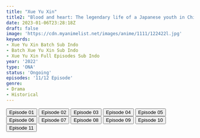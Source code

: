 ```yaml
---
title: "Xue Yu Xin"
title2: "Blood and heart: The legendary life of a Japanese youth in China"
date: 2023-01-06T23:28:18Z
draft: false
image: 'https://cdn.myanimelist.net/images/anime/1111/122422l.jpg'
keywords:
- Xue Yu Xin Batch Sub Indo
- Batch Xue Yu Xin Sub Indo
- Xue Yu Xin Full Episodes Sub Indo
year: '2022'
type: 'ONA'
status: 'Ongoing'
episodes: '11/12 Episode'
genre:
- Drama
- Historical
---
```


<div class="d-g gg-5 gtc-r ai-c">
<button onclick="window.open('?arc=5MgPTXyKPH_20221104/1/MP4/Kuramanime-BLDHRT-01-360p-BGlobal','_blank')">Episode 01</button>
<button onclick="window.open('?arc=5MgPTXyKPH_20221104/2/MP4/Kuramanime-BLDHRT-02-480p-BGlobal','_blank')">Episode 02</button>
<button onclick="window.open('?arc=3KdGor7E54_20221111/3/MP4/Kuramanime-BLDHRT-03-480p-BGlobal','_blank')">Episode 03</button>
<button onclick="window.open('?arc=TW0o0wv2hr_20221118/4/MP4/Kuramanime-BLDHRT-04-480p-BGlobal','_blank')">Episode 04</button>
<button onclick="window.open('?arc=p9d72aCzfA_20221125/5/MP4/Kuramanime-BLDHRT-05-480p-BGlobal','_blank')">Episode 05</button>
<button onclick="window.open('?arc=PHsS5Xo9oI_20221202/6/MP4/Kuramanime-BLDHRT-06-480p-BGlobal','_blank')">Episode 06</button>
<button onclick="window.open('?arc=Z3JbdMSdgA_20221209/7/MP4/Kuramanime-BLDHRT-07-480p-BGlobal','_blank')">Episode 07</button>
<button onclick="window.open('?arc=T29oMc3VSf_20221216/8/MP4/Kuramanime-BLDHRT-08-480p-BGlobal','_blank')">Episode 08</button>
<button onclick="window.open('?arc=nK2O0UBwx4_20221223/9/MP4/Kuramanime-BLDHRT-09-480p-BGlobal','_blank')">Episode 09</button>
<button onclick="window.open('?arc=xJhYhKGHgX_20221230/10/MP4/Kuramanime-BLDHRT-10-480p-BGlobal','_blank')">Episode 10</button>
<button onclick="window.open('?arc=3fZocTgAZS_20230106/11/MP4/Kuramanime-BLDHRT-11-480p-BGlobal','_blank')">Episode 11</button>
</div>